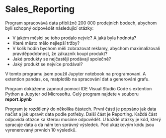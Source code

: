 # Sales_Reporting
  
Program spracovává data přibližně 200 000 prodejních bodech, abychom byli schopný odpovědět následující otázky:

 - V jakém měsíci se toho prodalo nejvíc? A jaká byla hodnota?
 - Které město mělo nejlepší tržby?
 - V kolik hodin bychom měli zobrazovat reklamy, abychom maximalizovali pravděpodobnost, že zákazník koupí produkt?
 - Jaké produkty se nejčastěji prodávají společně?
 - Jaký produkt se nejvíce prodával?
  
V tomto programu jsem použil Jupyter notebook na programovaní. A extention pandas, os, matplotlib na spracování dat a generování grafu.

Program dokážeme zapnout pomocí IDE Visual Studio Code s extention Python a Jupyter od Microsoftu. 
Celý program najdete v souboru **report.ipynb**

Program je rozdělený do několika částech. První části je popsáno jak data načíst a jak upravit data podle potřeby. Další část je Reporting. Každá část odpovídá otázce ka kterou musíme odpovědět. U každé otázky je kód, který spracuje data a dá nám ten správný výsledek. Pod ukázkovým kódu jsou vyrenerovaný prvních 10 výsledků.
